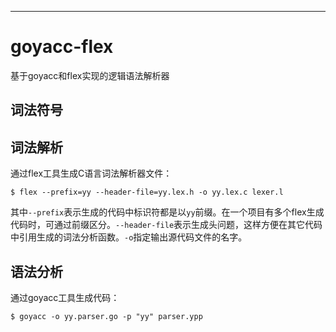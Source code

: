 ---
# goyacc-flex
基于goyacc和flex实现的逻辑语法解析器

## 词法符号

## 词法解析

通过flex工具生成C语言词法解析器文件：

```shell
$ flex --prefix=yy --header-file=yy.lex.h -o yy.lex.c lexer.l
```

其中`--prefix`表示生成的代码中标识符都是以`yy`前缀。在一个项目有多个flex生成代码时，可通过前缀区分。`--header-file`表示生成头问题，这样方便在其它代码中引用生成的词法分析函数。`-o`指定输出源代码文件的名字。

## 语法分析

通过goyacc工具生成代码：

```shell
$ goyacc -o yy.parser.go -p "yy" parser.ypp
```